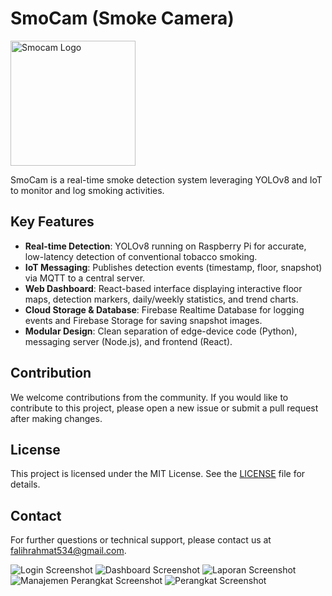 # SmoCam (Smoke Camera)

<img src="public/images/logo_smocam.png" alt="Smocam Logo" width="200"/>

SmoCam is a real-time smoke detection system leveraging YOLOv8 and IoT to monitor and log smoking activities.

## Key Features

- **Real-time Detection**: YOLOv8 running on Raspberry Pi for accurate, low-latency detection of conventional tobacco smoking.
- **IoT Messaging**: Publishes detection events (timestamp, floor, snapshot) via MQTT to a central server.
- **Web Dashboard**: React-based interface displaying interactive floor maps, detection markers, daily/weekly statistics, and trend charts.
- **Cloud Storage & Database**: Firebase Realtime Database for logging events and Firebase Storage for saving snapshot images.
- **Modular Design**: Clean separation of edge-device code (Python), messaging server (Node.js), and frontend (React).

## Contribution

We welcome contributions from the community. If you would like to contribute to this project, please open a new issue or submit a pull request after making changes.

## License

This project is licensed under the MIT License. See the [LICENSE](./LICENSE) file for details.

## Contact

For further questions or technical support, please contact us at [falihrahmat534@gmail.com](mailto:falihrahmat534@gmail.com).

![Login Screenshot](public/images/login_smocam.png)
![Dashboard Screenshot](public/images/dashboard_smocam.png)
![Laporan Screenshot](public/images/laporan_smocam.png)
![Manajemen Perangkat Screenshot](public/images/manajemenperangkat_smocam.png)
![Perangkat Screenshot](public/images/detailperangkat_smocam.png)